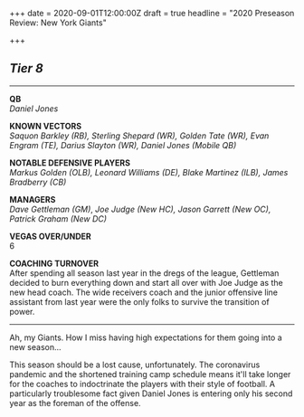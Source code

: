 +++
date = 2020-09-01T12:00:00Z
draft = true
headline = "2020 Preseason Review: New York Giants"

+++
## _Tier 8_

***

**QB**  
_Daniel Jones_

**KNOWN VECTORS**  
_Saquon Barkley (RB), Sterling Shepard (WR), Golden Tate (WR), Evan Engram (TE), Darius Slayton (WR), Daniel Jones (Mobile QB)_

**NOTABLE DEFENSIVE PLAYERS**  
_Markus Golden (OLB), Leonard Williams (DE), Blake Martinez (ILB), James Bradberry (CB)_

**MANAGERS**  
_Dave Gettleman (GM)_, _Joe Judge (New HC), Jason Garrett (New OC), Patrick Graham (New DC)_

**VEGAS OVER/UNDER**  
6

**COACHING TURNOVER**  
After spending all season last year in the dregs of the league, Gettleman decided to burn everything down and start all over with Joe Judge as the new head coach. The wide receivers coach and the junior offensive line assistant from last year were the only folks to survive the transition of power.

***

Ah, my Giants. How I miss having high expectations for them going into a new season...

This season should be a lost cause, unfortunately. The coronavirus pandemic and the shortened training camp schedule means it'll take longer for the coaches to indoctrinate the players with their style of football. A particularly troublesome fact given Daniel Jones is entering only his second year as the foreman of the offense.  